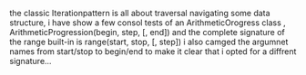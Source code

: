 the classic Iterationpattern is all about traversal navigating some data structure, i have show a few consol tests of an ArithmeticOrogress class , ArithmeticProgression(begin, step, [, end]) and the complete signature of the range built-in is range(start, stop, [, step])
i also camged  the argumnet names from start/stop to begin/end to make it clear that i opted for a diffrent signature...
